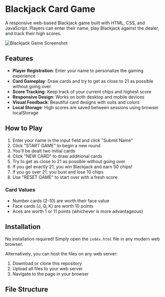 # Blackjack Card Game

A responsive web-based Blackjack game built with HTML, CSS, and JavaScript. Players can enter their name, play Blackjack against the dealer, and track their high scores.

![Blackjack Game Screenshot](https://via.placeholder.com/800x400/0f2027/ffffff?text=Blackjack+Game)

## Features

- **Player Registration**: Enter your name to personalize the gaming experience
- **Card Gameplay**: Draw cards and try to get as close to 21 as possible without going over
- **Score Tracking**: Keep track of your current chips and highest score
- **Responsive Design**: Works on both desktop and mobile devices
- **Visual Feedback**: Beautiful card designs with suits and colors
- **Local Storage**: High scores are saved between sessions using browser localStorage

## How to Play

1. Enter your name in the input field and click "Submit Name"
2. Click "START GAME" to begin a new round
3. You'll be dealt two initial cards
4. Click "NEW CARD" to draw additional cards
5. Try to get as close to 21 as possible without going over
6. If you get exactly 21, you win Blackjack and earn 50 chips!
7. If you go over 21, you bust and lose 10 chips
8. Use "RESET GAME" to start over with a fresh score

### Card Values
- Number cards (2-10) are worth their face value
- Face cards (J, Q, K) are worth 10 points
- Aces are worth 1 or 11 points (whichever is more advantageous)

## Installation

No installation required! Simply open the `index.html` file in any modern web browser.

Alternatively, you can host the files on any web server:

1. Download or clone this repository
2. Upload all files to your web server
3. Navigate to the page in your browser

## File Structure
